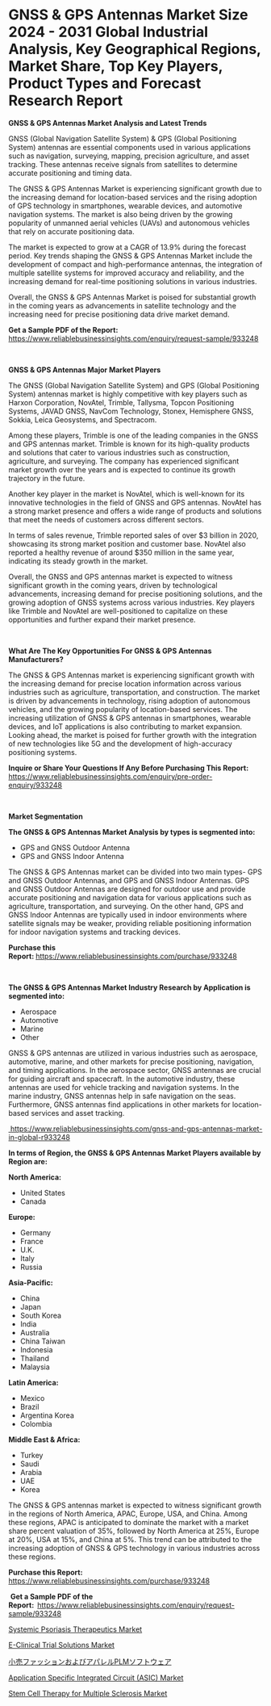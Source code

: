 <p><h1>GNSS & GPS Antennas Market Size 2024 - 2031 Global Industrial Analysis, Key Geographical Regions, Market Share, Top Key Players, Product Types and Forecast Research Report</h1></p><p><strong>GNSS & GPS Antennas Market Analysis and Latest Trends</strong></p>
<p><p>GNSS (Global Navigation Satellite System) & GPS (Global Positioning System) antennas are essential components used in various applications such as navigation, surveying, mapping, precision agriculture, and asset tracking. These antennas receive signals from satellites to determine accurate positioning and timing data.</p><p>The GNSS & GPS Antennas Market is experiencing significant growth due to the increasing demand for location-based services and the rising adoption of GPS technology in smartphones, wearable devices, and automotive navigation systems. The market is also being driven by the growing popularity of unmanned aerial vehicles (UAVs) and autonomous vehicles that rely on accurate positioning data.</p><p>The market is expected to grow at a CAGR of 13.9% during the forecast period. Key trends shaping the GNSS & GPS Antennas Market include the development of compact and high-performance antennas, the integration of multiple satellite systems for improved accuracy and reliability, and the increasing demand for real-time positioning solutions in various industries.</p><p>Overall, the GNSS & GPS Antennas Market is poised for substantial growth in the coming years as advancements in satellite technology and the increasing need for precise positioning data drive market demand.</p></p>
<p><strong>Get a Sample PDF of the Report:&nbsp;</strong> <a href="https://www.reliablebusinessinsights.com/enquiry/request-sample/933248">https://www.reliablebusinessinsights.com/enquiry/request-sample/933248</a></p>
<p>&nbsp;</p>
<p><strong>GNSS & GPS Antennas Major Market Players</strong></p>
<p><p>The GNSS (Global Navigation Satellite System) and GPS (Global Positioning System) antennas market is highly competitive with key players such as Harxon Corporation, NovAtel, Trimble, Tallysma, Topcon Positioning Systems, JAVAD GNSS, NavCom Technology, Stonex, Hemisphere GNSS, Sokkia, Leica Geosystems, and Spectracom.</p><p>Among these players, Trimble is one of the leading companies in the GNSS and GPS antennas market. Trimble is known for its high-quality products and solutions that cater to various industries such as construction, agriculture, and surveying. The company has experienced significant market growth over the years and is expected to continue its growth trajectory in the future.</p><p>Another key player in the market is NovAtel, which is well-known for its innovative technologies in the field of GNSS and GPS antennas. NovAtel has a strong market presence and offers a wide range of products and solutions that meet the needs of customers across different sectors.</p><p>In terms of sales revenue, Trimble reported sales of over $3 billion in 2020, showcasing its strong market position and customer base. NovAtel also reported a healthy revenue of around $350 million in the same year, indicating its steady growth in the market.</p><p>Overall, the GNSS and GPS antennas market is expected to witness significant growth in the coming years, driven by technological advancements, increasing demand for precise positioning solutions, and the growing adoption of GNSS systems across various industries. Key players like Trimble and NovAtel are well-positioned to capitalize on these opportunities and further expand their market presence.</p></p>
<p>&nbsp;</p>
<p><strong>What Are The Key Opportunities For GNSS & GPS Antennas Manufacturers?</strong></p>
<p><p>The GNSS & GPS Antennas market is experiencing significant growth with the increasing demand for precise location information across various industries such as agriculture, transportation, and construction. The market is driven by advancements in technology, rising adoption of autonomous vehicles, and the growing popularity of location-based services. The increasing utilization of GNSS & GPS antennas in smartphones, wearable devices, and IoT applications is also contributing to market expansion. Looking ahead, the market is poised for further growth with the integration of new technologies like 5G and the development of high-accuracy positioning systems.</p></p>
<p><strong>Inquire or Share Your Questions If Any Before Purchasing This Report:</strong> <a href="https://www.reliablebusinessinsights.com/enquiry/pre-order-enquiry/933248">https://www.reliablebusinessinsights.com/enquiry/pre-order-enquiry/933248</a></p>
<p>&nbsp;</p>
<p><strong>Market Segmentation</strong></p>
<p><strong>The GNSS & GPS Antennas Market Analysis by types is segmented into:</strong></p>
<p><ul><li>GPS and GNSS Outdoor Antenna</li><li>GPS and GNSS Indoor Antenna</li></ul></p>
<p><p>The GNSS & GPS Antennas market can be divided into two main types- GPS and GNSS Outdoor Antennas, and GPS and GNSS Indoor Antennas. GPS and GNSS Outdoor Antennas are designed for outdoor use and provide accurate positioning and navigation data for various applications such as agriculture, transportation, and surveying. On the other hand, GPS and GNSS Indoor Antennas are typically used in indoor environments where satellite signals may be weaker, providing reliable positioning information for indoor navigation systems and tracking devices.</p></p>
<p><strong>Purchase this Report:&nbsp;</strong><a href="https://www.reliablebusinessinsights.com/purchase/933248">https://www.reliablebusinessinsights.com/purchase/933248</a></p>
<p>&nbsp;</p>
<p><strong>The GNSS & GPS Antennas Market Industry Research by Application is segmented into:</strong></p>
<p><ul><li>Aerospace</li><li>Automotive</li><li>Marine</li><li>Other</li></ul></p>
<p><p>GNSS & GPS antennas are utilized in various industries such as aerospace, automotive, marine, and other markets for precise positioning, navigation, and timing applications. In the aerospace sector, GNSS antennas are crucial for guiding aircraft and spacecraft. In the automotive industry, these antennas are used for vehicle tracking and navigation systems. In the marine industry, GNSS antennas help in safe navigation on the seas. Furthermore, GNSS antennas find applications in other markets for location-based services and asset tracking.</p></p>
<p><a href="https://www.reliablebusinessinsights.com/gnss-and-gps-antennas-market-in-global-r933248">&nbsp;https://www.reliablebusinessinsights.com/gnss-and-gps-antennas-market-in-global-r933248</a></p>
<p><strong>In terms of Region, the GNSS & GPS Antennas Market Players available by Region are:</strong></p>
<p>
    <p> <strong> North America: </strong>
        <ul>
            <li>United States</li>
            <li>Canada</li>
        </ul>
        </p> 
    <p> <strong> Europe: </strong>
        <ul>
            <li>Germany</li>
            <li>France</li>
            <li>U.K.</li>
            <li>Italy</li>
            <li>Russia</li>
        </ul>
        </p> 
    <p> <strong> Asia-Pacific: </strong>
        <ul>
            <li>China</li>
            <li>Japan</li>
            <li>South Korea</li>
            <li>India</li>
            <li>Australia</li>
            <li>China Taiwan</li>
            <li>Indonesia</li>
            <li>Thailand</li>
            <li>Malaysia</li>
        </ul>
        </p> 
    <p> <strong> Latin America: </strong>
        <ul>
            <li>Mexico</li>
            <li>Brazil</li>
            <li>Argentina Korea</li>
            <li>Colombia</li>
        </ul>
        </p> 
    <p> <strong> Middle East & Africa: </strong>
        <ul>
            <li>Turkey</li>
            <li>Saudi</li>
            <li>Arabia</li>
            <li>UAE</li>
            <li>Korea</li>
        </ul>
    </p>
    </p>
<p><p>The GNSS & GPS antennas market is expected to witness significant growth in the regions of North America, APAC, Europe, USA, and China. Among these regions, APAC is anticipated to dominate the market with a market share percent valuation of 35%, followed by North America at 25%, Europe at 20%, USA at 15%, and China at 5%. This trend can be attributed to the increasing adoption of GNSS & GPS technology in various industries across these regions.</p></p>
<p><strong>Purchase this Report: </strong><a href="https://www.reliablebusinessinsights.com/purchase/933248">https://www.reliablebusinessinsights.com/purchase/933248</a></p>
<p>&nbsp;<strong>Get a Sample PDF of the Report:&nbsp;&nbsp;</strong><a href="https://www.reliablebusinessinsights.com/enquiry/request-sample/933248">https://www.reliablebusinessinsights.com/enquiry/request-sample/933248</a></p>
<p><strong></strong></p>
<p><p><a href="https://medium.com/@alishaseffanie64/insights-into-the-systemic-psoriasis-therapeutics-market-size-which-is-expanding-with-a-4-3-4bb5bb44eea4">Systemic Psoriasis Therapeutics Market</a></p><p><a href="https://github.com/wwwkeltoum/Market-Research-Report-List-4/blob/main/e-clinical-trial-solutions-market.md">E-Clinical Trial Solutions Market</a></p><p><a href="https://medium.com/@jethro6smck/%E5%B0%8F%E5%A3%B2%E3%83%95%E3%82%A1%E3%83%83%E3%82%B7%E3%83%A7%E3%83%B3%E3%81%A8%E3%82%A2%E3%83%91%E3%83%AC%E3%83%ABplm%E3%82%BD%E3%83%95%E3%83%88%E3%82%A6%E3%82%A7%E3%82%A2%E7%94%A3%E6%A5%AD%E3%81%AB%E9%96%A2%E3%81%99%E3%82%8B%E6%B4%9E%E5%AF%9F-2031%E5%B9%B4%E3%81%BE%E3%81%A7%E3%81%AE%E5%B8%82%E5%A0%B4%E3%81%AE%E8%B2%A1%E5%8B%99%E7%8A%B6%E6%B3%81-%E5%B8%82%E5%A0%B4%E8%A6%8F%E6%A8%A1-%E3%81%8A%E3%82%88%E3%81%B3%E5%8F%8E%E7%9B%8A%E5%88%86%E6%9E%90-185a6286895c">小売ファッションおよびアパレルPLMソフトウェア</a></p><p><a href="https://issuu.com/reportprime-2/docs/application-specific-integrated-cir_44dcb9067d57fe">Application Specific Integrated Circuit (ASIC) Market</a></p><p><a href="https://medium.com/@tracey.skinner9085/insights-into-the-stem-cell-therapy-for-multiple-sclerosis-market-size-which-is-expanding-with-a-9-1-6f8f43588787">Stem Cell Therapy for Multiple Sclerosis Market</a></p></p>